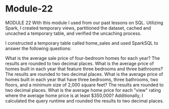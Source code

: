 # Module-22
MODULE 22
With this module I used from our past lessons on SQL. Utilizing Spark, I created temporary views, partitioned the dataset, cached and uncached a temporary table, and verified the uncaching process.

I constructed a temporary table called home_sales and used SparkSQL to answer the following questions:

What is the average sale price of four-bedroom homes for each year? The results are rounded to two decimal places.
What is the average price of homes built in each year that feature three bedrooms and three bathrooms? The results are rounded to two decimal places.
What is the average price of homes built in each year that have three bedrooms, three bathrooms, two floors, and a minimum size of 2,000 square feet? The results are rounded to two decimal places.
What is the average home price for each "view" rating where the average home price is at least $350,000? Additionally, I calculated the query runtime and rounded the results to two decimal places.
